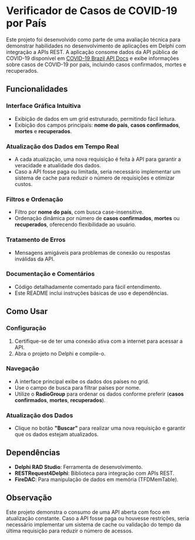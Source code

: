 # Verificador de Casos de COVID-19 por País

Este projeto foi desenvolvido como parte de uma avaliação técnica para demonstrar habilidades no desenvolvimento de aplicações em Delphi com integração a APIs REST. A aplicação consome dados da API pública de COVID-19 disponível em [COVID-19 Brazil API Docs](https://covid19-brazil-api-docs.vercel.app/) e exibe informações sobre casos de COVID-19 por país, incluindo casos confirmados, mortes e recuperados.

## Funcionalidades

### Interface Gráfica Intuitiva
- Exibição de dados em um grid estruturado, permitindo fácil leitura.
- Exibição dos campos principais: **nome do país**, **casos confirmados**, **mortes** e **recuperados**.

### Atualização dos Dados em Tempo Real
- A cada atualização, uma nova requisição é feita à API para garantir a veracidade e atualidade dos dados.
- Caso a API fosse paga ou limitada, seria necessário implementar um sistema de cache para reduzir o número de requisições e otimizar custos.

### Filtros e Ordenação
- Filtro por **nome do país**, com busca case-insensitive.
- Ordenação dinâmica por número de **casos confirmados**, **mortes** ou **recuperados**, oferecendo flexibilidade ao usuário.

### Tratamento de Erros
- Mensagens amigáveis para problemas de conexão ou respostas inválidas da API.

### Documentação e Comentários
- Código detalhadamente comentado para fácil entendimento.
- Este README inclui instruções básicas de uso e dependências.

## Como Usar

### Configuração
1. Certifique-se de ter uma conexão ativa com a internet para acessar a API.
2. Abra o projeto no Delphi e compile-o.

### Navegação
- A interface principal exibe os dados dos países no grid.
- Use o campo de busca para filtrar países por nome.
- Utilize o **RadioGroup** para ordenar os dados conforme preferir (**casos confirmados**, **mortes**, **recuperados**).

### Atualização dos Dados
- Clique no botão **"Buscar"** para realizar uma nova requisição e garantir que os dados estejam atualizados.

## Dependências
- **Delphi RAD Studio**: Ferramenta de desenvolvimento.
- **RESTRequest4Delphi**: Biblioteca para integração com APIs REST.
- **FireDAC**: Para manipulação de dados em memória (TFDMemTable).

## Observação
Este projeto demonstra o consumo de uma API aberta com foco em atualização constante. Caso a API fosse paga ou houvesse restrições, seria necessário implementar um sistema de cache ou validação do tempo da última requisição para reduzir o número de acessos.

